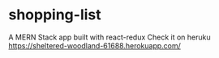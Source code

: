 # shopping-list
A MERN Stack app built with react-redux
Check it on heruku
 https://sheltered-woodland-61688.herokuapp.com/
